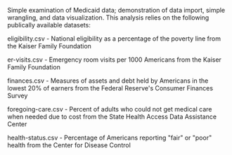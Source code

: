 Simple examination of Medicaid data; demonstration of data import, simple wrangling, and data visualization. This analysis relies on the following publically available datasets:

eligibility.csv - National eligibility as a percentage of the poverty line from the Kaiser Family Foundation

er-visits.csv - Emergency room visits per 1000 Americans from the Kaiser Family Foundation

finances.csv - Measures of assets and debt held by Americans in the lowest 20% of earners from the Federal Reserve's Consumer Finances Survey

foregoing-care.csv - Percent of adults who could not get medical care when needed due to cost from the State Health Access Data Assistance Center

health-status.csv - Percentage of Americans reporting "fair" or "poor" health from the Center for Disease Control